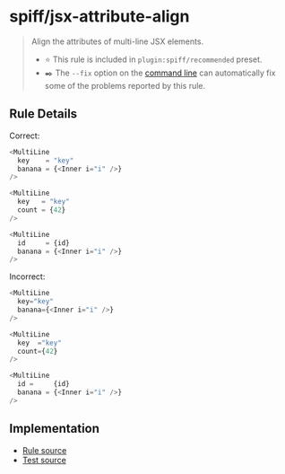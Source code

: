 # spiff/jsx-attribute-align
> Align the attributes of multi-line JSX elements.
> - ⭐️ This rule is included in `plugin:spiff/recommended` preset.
> - ✒️ The `--fix` option on the [command line](https://eslint.org/docs/user-guide/command-line-interface#fixing-problems) can automatically fix some of the problems reported by this rule.

## Rule Details

Correct:

```js
<MultiLine
  key    = "key"
  banana = {<Inner i="i" />}
/>
```

```js
<MultiLine
  key   = "key"
  count = {42}
/>
```

```js
<MultiLine
  id     = {id}
  banana = {<Inner i="i" />}
/>
```

Incorrect:

```js
<MultiLine
  key="key"
  banana={<Inner i="i" />}
/>
```

```js
<MultiLine
  key  ="key"
  count={42}
/>
```

```js
<MultiLine
  id =     {id}
  banana = {<Inner i="i" />}
/>
```

## Implementation

- [Rule source](../../lib/rules/jsx-attribute-align.js)
- [Test source](../../tests/lib/rules/jsx-attribute-align.js)
